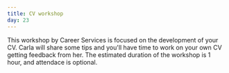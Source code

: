```yaml
---
title: CV workshop
day: 23
---
```


This workshop by Career Services is focused on the development of your CV.
Carla will share some tips and you'll have time to work on your own CV getting feedback from her.
The estimated duration of the workshop is 1 hour, and attendace is optional.
